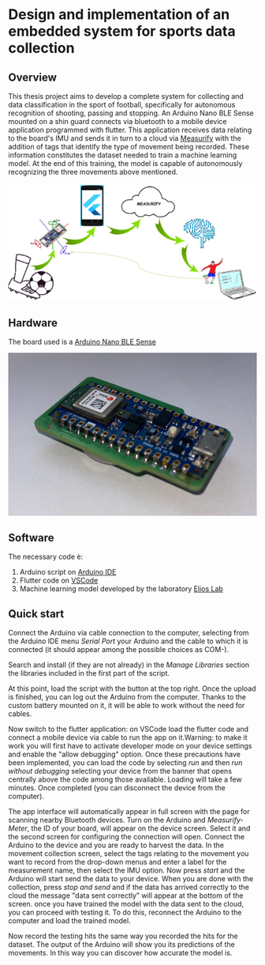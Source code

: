 # Design and implementation of an embedded system for sports data collection

## Overview

This thesis project aims to develop a complete system for collecting and
data classification in the sport of football, specifically for autonomous recognition
of shooting, passing and stopping. An Arduino Nano BLE Sense mounted on a shin guard connects via
bluetooth to a mobile device application programmed with flutter. This application
receives data relating to the board's IMU and sends it in turn to a cloud via [Measurify](https://measurify.org/)
with the addition of tags that identify the type of movement being recorded. These
information constitutes the dataset needed to train a machine learning model. 
At the end of this training, the model is capable of autonomously recognizing the three movements
above mentioned.

![workflow](images/frontConFreccia.png)

## Hardware

The board used is a [Arduino Nano BLE Sense](https://docs.arduino.cc/hardware/nano-33-ble-sense)

![arduino](images/ArduinoFoto.png)

## Software

The necessary code è:
1. Arduino script on [Arduino IDE](https://www.arduino.cc/en/software)
2. Flutter code on [VSCode](https://code.visualstudio.com/)
3. Machine learning model developed by the laboratory [Elios Lab](https://elios.diten.unige.it/)

## Quick start

Connect the Arduino via cable connection to the computer, selecting from the Arduino IDE menu *Serial Port* your Arduino and the cable to which it is connected (it should appear among the possible choices as COM-).

Search and install (if they are not already) in the *Manage Libraries* section the libraries included in the first part of the script.

At this point, load the script with the button at the top right. Once the upload is finished, you can log out
the Arduino from the computer. Thanks to the custom battery mounted on it, it will be able to work without the need for cables.

Now switch to the flutter application: on VSCode load the flutter code and connect a mobile device via cable to
run the app on it.Warning: to make it work you will first have to activate developer mode on your
device settings and enable the "allow debugging" option. Once these precautions have been implemented, you can load the code by selecting *run* and then *run without debugging* selecting your device from the banner that opens centrally above the code among those available. Loading will take a few minutes. Once completed (you can disconnect the device from the computer).

The app interface will automatically appear in full screen with the page for scanning nearby Bluetooth devices.
Turn on the Arduino and *Measurify-Meter*, the ID of your board, will appear on the device screen. Select it
and the second screen for configuring the connection will open. Connect the Arduino to the device and you are ready to harvest the data. In the movement collection screen, select the tags relating to the movement you want to record from the drop-down menus and enter a label for the measurement name, then select the IMU option. Now press *start* and the Arduino will start send the data to your device. When you are done with the collection, press *stop and send* and if the data has arrived correctly to the cloud the message "data sent correctly" will appear at the bottom of the screen. once you have trained the model with the data sent to the cloud, you can proceed with testing it. To do this, reconnect the Arduino to the computer and load the trained model.

Now record the testing hits the same way you recorded the hits for the dataset. The output of the Arduino will show you its predictions of the movements. In this way you can discover how accurate the model is.
 
